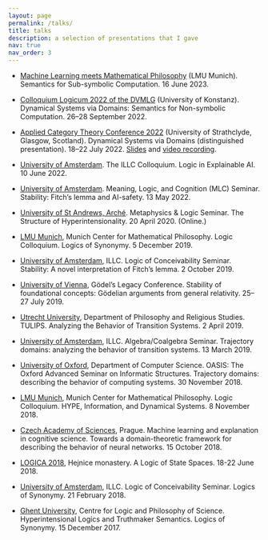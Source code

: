 ```yaml
---
layout: page
permalink: /talks/
title: talks
description: a selection of presentations that I gave
nav: true
nav_order: 3
---
```



* [Machine Learning meets Mathematical Philosophy](https://www.mcmp.philosophie.uni-muenchen.de/events/archive/2023_workshops_conferences/mcml/index.html) (LMU Munich). Semantics for Sub-symbolic Computation. 16 June 2023.

* [Colloquium Logicum 2022 of the DVMLG](http://www.dvmlg.de/) (University of Konstanz). Dynamical Systems via Domains: Semantics for Non-symbolic Computation. 26–28 September 2022. 
* [Applied Category Theory Conference 2022](https://msp.cis.strath.ac.uk/act2022/programme.html) (University of Strathclyde, Glasgow, Scotland). Dynamical Systems via Domains (distinguished presentation). 18–22 July 2022. [Slides](https://msp.cis.strath.ac.uk/act2022/slides/ACT2022_slides_1157.pdf) and [video recording](https://www.youtube.com/watch?v=RSoO46D5ojQ&list=PLCOXjXDLt3pYEZEKNQP6kqzW4dYxPb3qT&index=4&t=377s).
* [University of Amsterdam](https://www.illc.uva.nl/ILLCColloquium/ILLC-Midsummer-Colloquium-2022/). The ILLC Colloquium. Logic in Explainable AI. 10 June 2022.
* [University of Amsterdam](https://projects.illc.uva.nl/LoLa/MLC-Seminar/Archive/event/35197/Levin-Hornischer-TBA). Meaning, Logic, and Cognition (MLC) Seminar. Stability: Fitch’s lemma and AI-safety. 13 May 2022.

* [University of St Andrews, Arché](https://www.st-andrews.ac.uk/arche/event/metaphysics-seminar-4-2020-04-20/). Metaphysics & Logic Seminar. The Structure of Hyperintensionality. 20 April 2020. (Online.)

* [LMU Munich](https://www.mcmp.philosophie.uni-muenchen.de/events/weekly_talks_new/index.html), Munich Center for Mathematical Philosophy. Logic Colloquium. Logics of Synonymy. 5 December 2019.
* [University of Amsterdam](https://projects.illc.uva.nl/conceivability/The-Seminar/), ILLC. Logic of Conceivability Seminar. Stability: A novel interpretation of Fitch’s lemma. 2 October 2019.
* [University of Vienna](https://kgs.logic.at/), Gödel’s Legacy Conference. Stability of foundational concepts: Gödelian arguments from general relativity. 25–27 July 2019.
* [Utrecht University](https://tulips.sites.uu.nl/archive/), Department of Philosophy and Religious Studies. TULIPS. Analyzing the Behavior of Transition Systems. 2 April 2019.
* [University of Amsterdam](https://archive.illc.uva.nl/alg-coalg/), ILLC. Algebra/Coalgebra Seminar. Trajectory domains: analyzing the behavior of transition systems. 13 March 2019. 

* [University of Oxford](https://www.cs.ox.ac.uk/seminars/2104.html), Department of Computer Science. OASIS: The Oxford Advanced Seminar on Informatic Structures. Trajectory domains: describing the behavior of computing systems. 30 November 2018.
* [LMU Munich](https://www.mcmp.philosophie.uni-muenchen.de/events/weekly_talks_new/index.html), Munich Center for Mathematical Philosophy. Logic Colloquium. HYPE, Information, and Dynamical Systems. 8 November 2018.
* [Czech Academy of Sciences](https://philevents.org/event/show/64034), Prague. Machine learning and explanation in cognitive science. Towards a domain-theoretic framework for describing the behavior of neural networks. 15 October 2018.
* [LOGICA 2018](https://logika.flu.cas.cz/en/), Hejnice monastery. A Logic of State Spaces. 18-22 June 2018.
* [University of Amsterdam](https://projects.illc.uva.nl/conceivability/The-Seminar/), ILLC. Logic of Conceivability Seminar. Logics of Synonymy. 21 February 2018.

* [Ghent University](https://www.clps.ugent.be/events/hyperintensional-logics-and-truthmaker-semantics), Centre for Logic and Philosophy of Science. Hyperintensional Logics and Truthmaker Semantics. Logics of Synonymy. 15 December 2017.

